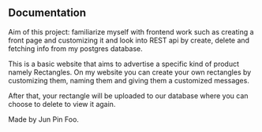 
## Documentation

Aim of this project: familiarize myself with frontend work such as creating a front page and customizing it and look into REST api by create, delete and fetching info from my postgres database.

This is a basic website that aims to advertise a specific kind of product namely Rectangles. On my website you can create your own rectangles by customizing them, naming them and giving them a customized messages.

After that, your rectangle will be uploaded to our database where you can choose to delete to view it again.

Made by Jun Pin Foo.
